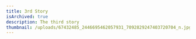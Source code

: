 ```yaml
---
title: 3rd Story
isArchived: true
description: The third story
thumbnail: /uploads/67432485_2446695462057931_7092829247403720704_n.jpg
---
```

